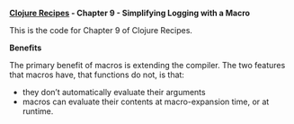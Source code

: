**[Clojure Recipes](https://github.com/juliangamble/clojure-recipes) - Chapter 9 - Simplifying Logging with a Macro**

This is the code for Chapter 9 of Clojure Recipes. 

**Benefits**

The primary benefit of macros is extending the compiler. The two features that macros have, that functions do not, is that:

 * they don’t automatically evaluate their arguments
 * macros can evaluate their contents at macro-expansion time, or at runtime.

